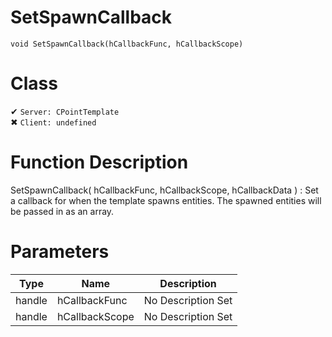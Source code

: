 # SetSpawnCallback
```
void SetSpawnCallback(hCallbackFunc, hCallbackScope)
```
# Class
✔ `Server: CPointTemplate`  
✖ `Client: undefined`  

# Function Description
SetSpawnCallback( hCallbackFunc, hCallbackScope, hCallbackData ) : Set a callback for when the template spawns entities. The spawned entities will be passed in as an array.
# Parameters
Type|Name|Description
--|--|--
handle|hCallbackFunc|No Description Set
handle|hCallbackScope|No Description Set
